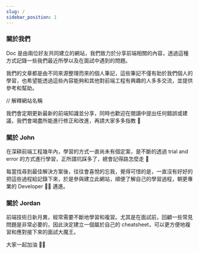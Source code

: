 ```yaml
---
slug: /
sidebar_position: 1
---
```


### 關於我們

Doc 是由兩位好友共同建立的網站，我們致力於分享前端相關的內容，透過這種方式記錄一些我們最近所學以及在面試中遇到的問題。

我們的文章都是由不同來源整理而來的個人筆記，這些筆記不僅有助於我們個人的學習，也希望能透過這些內容能夠和其他對前端工程有興趣的人多多交流，並提供參考和幫助。

// 解釋網站名稱

我們會定期更新最新的前端知識並分享，同時也歡迎在閱讀中提出任何錯誤或建議，我們會竭盡所能進行修正和改進，再請大家多多指教 🫡

### 關於 John

在深耕前端工程幾年內，學習的方式一直尚未有個定案，是不斷的透過 trial and error 的方式進行學習，正所謂坑踩多了，總會記得路怎麼走 🫣

每當找尋到最佳解決方案後，往往會喜悅的忘我，覺得可惜的是，一直沒有好好的把這些過程給記錄下來，於是參與建立此網站，順便了解自己的學習過程，朝更專業的 Developer 👨‍🚀 邁進。

### 關於 Jordan

前端技術日新月異，經常需要不斷地學習和複習。尤其是在面試前，回顧一些常見問題是非常必要的，因此決定建立一個屬於自己的 cheatsheet，可以更方便地複習和應對接下來的面試大魔王。

大家一起加油 🙋🏻
